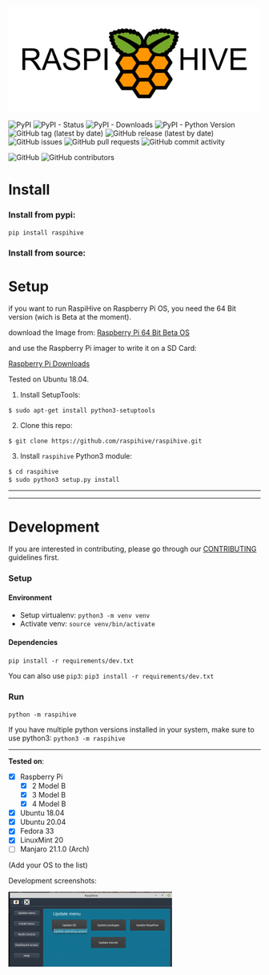    ![](/assets/Logo/TheHive.png)


![PyPI](https://img.shields.io/pypi/v/raspihive?style=for-the-badge) ![PyPI - Status](https://img.shields.io/pypi/status/raspihive?style=for-the-badge) ![PyPI - Downloads](https://img.shields.io/pypi/dw/raspihive?style=for-the-badge) ![PyPI - Python Version](https://img.shields.io/pypi/pyversions/raspihive?style=for-the-badge)
![GitHub tag (latest by date)](https://img.shields.io/github/v/tag/raspihive/raspihive?style=for-the-badge) ![GitHub release (latest by date)](https://img.shields.io/github/v/release/raspihive/raspihive?style=for-the-badge) ![GitHub issues](https://img.shields.io/github/issues-raw/raspihive/raspihive?style=for-the-badge) ![GitHub pull requests](https://img.shields.io/github/issues-pr-raw/raspihive/raspihive?style=for-the-badge) ![GitHub commit activity](https://img.shields.io/github/commit-activity/m/raspihive/raspihive?style=for-the-badge)

![GitHub](https://img.shields.io/github/license/raspihive/raspihive?style=for-the-badge) ![GitHub contributors](https://img.shields.io/github/contributors/raspihive/raspihive?style=for-the-badge)

# Install


### Install from pypi:
`pip install raspihive`


### Install from source:

# Setup

if you want to run RaspiHive on Raspberry Pi OS, you need the 64 Bit version (wich is Beta at the moment).

download the Image from:
[Raspberry Pi 64 Bit Beta OS](https://downloads.raspberrypi.org/raspios_arm64/images/raspios_arm64-2020-05-28/2020-05-27-raspios-buster-arm64.zip)

and use the Raspberry Pi imager to write it on a SD Card:

[Raspberry Pi Downloads](https://www.raspberrypi.org/downloads/)

Tested on Ubuntu 18.04.

1. Install SetupTools:

```
$ sudo apt-get install python3-setuptools
```

2. Clone this repo:
```
$ git clone https://github.com/raspihive/raspihive.git
```

3. Install `raspihive` Python3 module:
```
$ cd raspihive
$ sudo python3 setup.py install
```

---
---
# Development

If you are interested in contributing, please go through our [CONTRIBUTING](CONTRIBUTING.md) guidelines first.

### Setup

#### Environment
- Setup virtualenv: `python3 -m venv venv`
- Activate venv: `source venv/bin/activate`

#### Dependencies
`pip install -r requirements/dev.txt`

You can also use `pip3`: `pip3 install -r requirements/dev.txt`


### Run
`python -m raspihive`

If you have multiple python versions installed in your system, make sure to use python3: `python3 -m raspihive`


---
__Tested on__:

- [x] Raspberry Pi
    - [x] 2 Model B
    - [x] 3 Model B
    - [x] 4 Model B
- [x] Ubuntu 18.04
- [x] Ubuntu 20.04
- [x] Fedora 33
- [x] LinuxMint 20
- [ ] Manjaro 21.1.0 (Arch)

(Add your OS to the list)

Development screenshots:

   ![](/assets/Logo/raspihive0.png)

